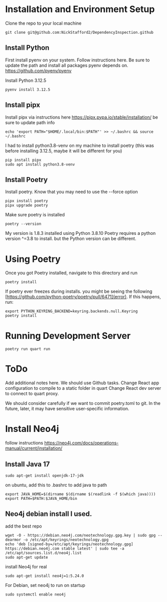 # Installation and Environment Setup

Clone the repo to your local machine

```
git clone git@github.com:NickStafford2/DependencyInspection.github
```

## Install Python

First install pyenv on your system. Follow instructions here. Be sure to update the path and install all packages pyenv depends on.
https://github.com/pyenv/pyenv

Install Python 3.12.5

```
pyenv install 3.12.5
```

## Install pipx

Install pipx via instructions here
https://pipx.pypa.io/stable/installation/
be sure to update path info

```
echo 'export PATH="$HOME/.local/bin:$PATH"' >> ~/.bashrc && source ~/.bashrc
```

I had to install python3.8-venv on my machine to install poetry (this was before installing 3.12.5, maybe it will be different for you)

```
pip install pipx
sudo apt install python3.8-venv
```

## Install Poetry

Install poetry. Know that you may need to use the --force option

```
pipx install poetry
pipx upgrade poetry
```

Make sure poetry is installed

```
poetry --version
```

My version is 1.8.3 installed using Python 3.8.10
Poetry requires a python version ^=3.8 to install. but the Python version can be different.

# Using Poetry

Once you got Poetry installed, navigate to this directory and run

```
poetry install
```

If poetry ever freezes during installs. you might be seeing the following [https://github.com/python-poetry/poetry/pull/6471](error). If this happens, run:

```
export PYTHON_KEYRING_BACKEND=keyring.backends.null.Keyring
poetry install
```

# Running Development Server

```
poetry run quart run
```

# ToDo

Add additional notes here. We should use Github tasks.
Change React app configuration to compile to a static folder in quart
Change React dev server to connect to quart proxy.

We should consider carefully if we want to commit poetry.toml to git. In the future, later, it may have sensitive user-specific information.

# Install Neo4j

follow instructions <a href="https://neo4j.com/docs/operations-manual/current/installation/">https://neo4j.com/docs/operations-manual/current/installation/</a>

## Install Java 17

```
sudo apt-get install openjdk-17-jdk
```

on ubuntu, add this to .bashrc to add java to path

```
export JAVA_HOME=$(dirname $(dirname $(readlink -f $(which java))))
export PATH=$PATH:$JAVA_HOME/bin
```

## Neo4j debian install I used.

add the best repo

```
wget -O - https://debian.neo4j.com/neotechnology.gpg.key | sudo gpg --dearmor -o /etc/apt/keyrings/neotechnology.gpg
echo 'deb [signed-by=/etc/apt/keyrings/neotechnology.gpg] https://debian.neo4j.com stable latest' | sudo tee -a /etc/apt/sources.list.d/neo4j.list
sudo apt-get update
```

install Neo4j for real

```
sudo apt-get install neo4j=1:5.24.0
```

For Debian, set neo4j to run on startup

```
sudo systemctl enable neo4j
```
